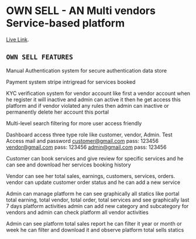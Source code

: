 # OWN SELL - AN Multi vendors Service-based platform

[Live Link](https://github.com/facebook/create-react-app).

## `OWN SELL FEATURES`

Manual Authentication system for secure authentication data store 

Payment system stripe intrigread for services booked

KYC verification system for vendor account like first a vendor account when he register it will inactive and admin can active it then he get access this platform and if vendor violated any rules then admin can inactive or permanently delete her account this portal

Multi-level search filtering for more user access friendly 

Dashboard access three type role like customer, vendor, Admin. Test  Access mail and password customer@gmail.com pass: 123456 vendor@gmail.com pass: 123456 admin@gmail.com pass: 123456

Customer can book services and give review for specific services and he can see and download her services booking history

Vendor can see her total sales, earnings, customers, services, orders. vendor can update customer order status and he can add a new service

Admin can manage platform he can see graphically all statics like portal total earning, total vendor, total order, total services and see graphically last 7 days platform activities admin can add new category and subcategory for vendors and admin can check platform all vendor activities 

Admin can see platform total sales report he can filter it year or month or week he can filter and download it and observe platform total sells statics 
